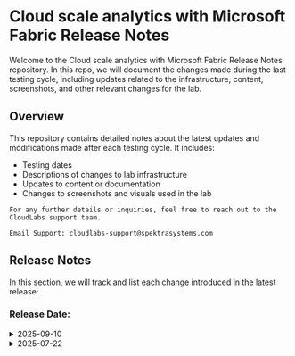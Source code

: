 # Cloud scale analytics with Microsoft Fabric Release Notes

Welcome to the Cloud scale analytics with Microsoft Fabric Release Notes repository. In this repo, we will document the changes made during the last testing cycle, including updates related to the infrastructure, content, screenshots, and other relevant changes for the lab.

## Overview

This repository contains detailed notes about the latest updates and modifications made after each testing cycle. It includes:

- Testing dates
- Descriptions of changes to lab infrastructure
- Updates to content or documentation
- Changes to screenshots and visuals used in the lab

`For any further details or inquiries, feel free to reach out to the CloudLabs support team.`

`Email Support: cloudlabs-support@spektrasystems.com`

## Release Notes

In this section, we will track and list each change introduced in the latest release:

### Release Date:

 <details>
  <summary>2025-09-10</summary>

### Summary of Changes
The lab has been enhanced with updated UI elements and clearer instructions to improve usability, including revised steps for creating the Semantic Model. Screenshots were refreshed to align with the latest UI and provide clearer visuals for better guidance. The complete lab workflow was validated to ensure accuracy of the updated instructions, UI changes, and screenshots.

## Infrastructure Changes

- **Change**: 

## Content Changes

- **Change**: Enhanced the lab exercise with updated UI and improved instructions for a more user-friendly experience, including updated steps for creating the Semantic Model

## Screenshot Updates

- **Change**: Added the latest screenshots reflecting the updated UI in the lab and provided clearer ones for better guidance.

## Testing Notes

- **Testing Date**: 2025-09-10
- **Tested Features**: Workspace, Lakehouse, Data Warehouse, Data Pipeline, Dataflow Gen2, and Notebooks.

### Testing scope

Validated the complete lab workflow, verified updated UI elements and instructional enhancements, and confirmed the accuracy of revised screenshots and instructions.
</details>

<details>
<summary>2025-07-22</summary>

### Summary of Changes
Implemented multiple UI and instructional enhancements to improve clarity, understanding, and overall user experience. Streamlined licensing and policy configurations for better resource optimization. Updated the lab exercises and screenshots to align with the latest UI changes.

## Infrastructure Changes

- **Change**: Streamlined licensing and policy configurations for improved resource optimization.

## Content Changes

- **Change**: Enhanced the lab exercise with updated UI and improved instructions for a more user-friendly experience.

## Screenshot Updates

- **Change**: Updated the screenshot reflecting the latest UI changes in the lab.

## Testing Notes

- **Testing Date**: 2025-07-22
- **Tested Features**: Workspace, Lakehouse, Data Pipeline, Dataflow Gen2, and Notebooks.

### Testing scope

Validated the complete lab workflow, verified updated UI elements and instructional enhancements, confirmed accuracy of revised screenshots, and tested licensing and policy configurations to ensure optimal resource usage without impacting lab functionality.

</details>
